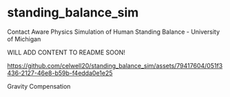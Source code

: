 # standing_balance_sim
Contact Aware Physics Simulation of Human Standing Balance - University of Michigan

WILL ADD CONTENT TO README SOON!

https://github.com/celwell20/standing_balance_sim/assets/79417604/051f3436-2127-46e8-b59b-f4edda0e1e25

Gravity Compensation

